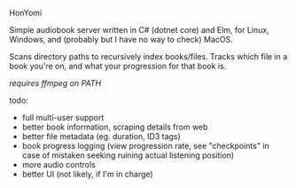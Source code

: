 HonYomi

Simple audiobook server written in C# (dotnet core) and Elm, for Linux, Windows, and (probably but I have no way to check) MacOS.

Scans directory paths to recursively index books/files.
Tracks which file in a book you're on, and what your progression for that book is.

*requires ffmpeg on PATH*

todo:
- full multi-user support
- better book information, scraping details from web
- better file metadata (eg. duration, ID3 tags)
- book progress logging (view progression rate, see "checkpoints" in case of mistaken seeking ruining actual listening position)
- more audio controls
- better UI (not likely, if I'm in charge)
